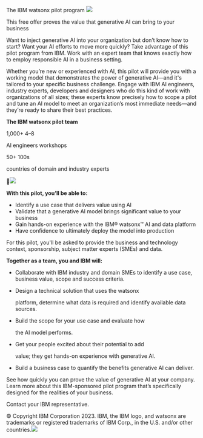 ﻿The IBM watsonx  pilot program ![](Aspose.Words.eabe75df-d389-41f5-9ff3-d81585f317cc.001.png)

This free offer proves the  value that generative AI  can bring to your business

Want to inject generative AI into your organization but don’t know how to start? Want your AI efforts to move more quickly? Take advantage of this pilot program from IBM. Work with an expert team that knows exactly how to employ responsible AI  in a business setting. 

Whether you’re new or experienced with AI, this pilot will  provide you with a working model that demonstrates the power of generative AI—and it's tailored to your specific business challenge. Engage with IBM AI engineers, industry experts, developers and designers who do this kind of work with organizations of all sizes; these experts know precisely how to scope a pilot and tune an AI model to meet an organization’s most immediate needs—and they’re ready to share their best practices.

**The IBM watsonx pilot team** 

1,000+ 4–8

AI engineers workshops 

50+ 100s

countries of domain and  industry experts

![](Aspose.Words.eabe75df-d389-41f5-9ff3-d81585f317cc.002.png)

**With this pilot, you’ll be able to:**

- Identify a use case that delivers value using AI
- Validate that a generative AI model brings significant  value to your business
- Gain hands-on experience with the IBM® watsonx™ AI  and data platform
- Have confidence to ultimately deploy the model into production

For this pilot, you'll be asked to provide the business and technology context, sponsorship, subject matter experts (SMEs) and data. 

**Together as a team, you and IBM will:**

- Collaborate with IBM industry and domain SMEs to identify a use case, business value, scope and success criteria.
- Design a technical solution that uses the watsonx 

  platform, determine what data is required and identify available data sources. 

- Build the scope for your use case and evaluate how 

  the AI model performs.

- Get your people excited about their potential to add 

  value; they get hands-on experience with generative AI. 

- Build a business case to quantify the benefits generative AI can deliver. 

See how quickly you can prove the value of generative AI at your company. Learn more about this IBM-sponsored pilot program that’s specifically designed for the realities of your business.

Contact your IBM representative.

© Copyright IBM Corporation 2023. IBM, the IBM logo, and watsonx are trademarks or registered trademarks of IBM Corp., in the U.S. and/or other countries.![](Aspose.Words.eabe75df-d389-41f5-9ff3-d81585f317cc.003.png)
